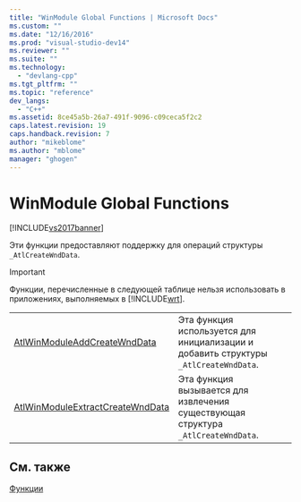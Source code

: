 ```yaml
---
title: "WinModule Global Functions | Microsoft Docs"
ms.custom: ""
ms.date: "12/16/2016"
ms.prod: "visual-studio-dev14"
ms.reviewer: ""
ms.suite: ""
ms.technology: 
  - "devlang-cpp"
ms.tgt_pltfrm: ""
ms.topic: "reference"
dev_langs: 
  - "C++"
ms.assetid: 8ce45a5b-26a7-491f-9096-c09ceca5f2c2
caps.latest.revision: 19
caps.handback.revision: 7
author: "mikeblome"
ms.author: "mblome"
manager: "ghogen"
---
```

# WinModule Global Functions
[!INCLUDE[vs2017banner](../../assembler/inline/includes/vs2017banner.md)]

Эти функции предоставляют поддержку для операций структуры `_AtlCreateWndData`.  
  
> [!IMPORTANT]
>  Функции, перечисленные в следующей таблице нельзя использовать в приложениях, выполняемых в [!INCLUDE[wrt](../../atl/reference/includes/wrt_md.md)].  
  
|||  
|-|-|  
|[AtlWinModuleAddCreateWndData](../Topic/AtlWinModuleAddCreateWndData.md)|Эта функция используется для инициализации и добавить структуры `_AtlCreateWndData`.|  
|[AtlWinModuleExtractCreateWndData](../Topic/AtlWinModuleExtractCreateWndData.md)|Эта функция вызывается для извлечения существующая структура `_AtlCreateWndData`.|  
  
## См. также  
 [Функции](../../atl/reference/atl-functions.md)